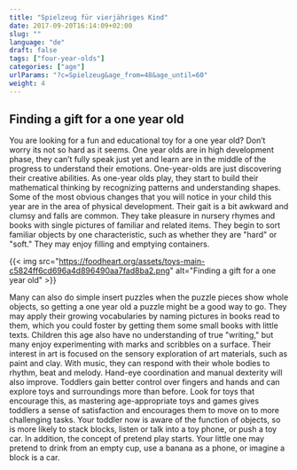 ```yaml
---
title: "Spielzeug für vierjähriges Kind"
date: 2017-09-20T16:14:09+02:00
slug: ""
language: "de"
draft: false
tags: ["four-year-olds"]
categories: ["age"]
urlParams: "?c=Spielzeug&age_from=48&age_until=60"
weight: 4
---
```


<h2>Finding a gift for a one year old </h2>


You are looking for a fun and educational toy for a one year old? Don’t worry its not so hard as it seems. One year olds are in high development phase, they can’t fully speak just yet and learn are in the middle of the progress to understand their emotions. One-year-olds are just discovering their creative abilities. As one-year olds play, they start to build their mathematical thinking by recognizing patterns and understanding shapes. Some of the most obvious changes that you will notice in your child this year are in the area of physical development. Their gait is a bit awkward and clumsy and falls are common. They take pleasure in nursery rhymes and books with single pictures of familiar and related items. They begin to sort familiar objects by one characteristic, such as whether they are "hard" or "soft." They may enjoy filling and emptying containers.

{{< img src="https://foodheart.org/assets/toys-main-c5824ff6cd696a4d896490aa7fad8ba2.png" alt="Finding a gift for a one year old" >}}

Many can also do simple insert puzzles when the puzzle pieces show whole objects, so getting a one year old a puzzle might be a good way to go. They may apply their growing vocabularies by naming pictures in books read to them, which you could foster by getting them some small books with little texts. Children this age also have no understanding of true "writing," but many enjoy experimenting with marks and scribbles on a surface. Their interest in art is focused on the sensory exploration of art materials, such as paint and clay. With music, they can respond with their whole bodies to rhythm, beat and melody.  Hand-eye coordination and manual dexterity will also improve. Toddlers gain better control over fingers and hands and can explore toys and surroundings more than before. Look for toys that encourage this, as mastering age-appropriate toys and games gives toddlers a sense of satisfaction and encourages them to move on to more challenging tasks. Your toddler now is aware of the function of objects, so is more likely to stack blocks, listen or talk into a toy phone, or push a toy car. In addition, the concept of pretend play starts. Your little one may pretend to drink from an empty cup, use a banana as a phone, or imagine a block is a car.

